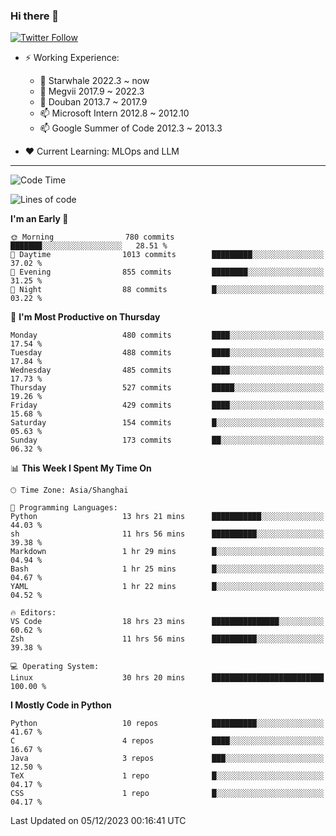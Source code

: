 ### Hi there 👋

[![Twitter Follow](https://img.shields.io/twitter/follow/tianweidut?style=social)](https://twitter.com/tianweidut)

- ⚡ Working Experience:
  - 🔭 Starwhale 2022.3 ~ now
  - 🌱 Megvii 2017.9 ~ 2022.3
  - 🌱 Douban 2013.7 ~ 2017.9
  - 📫 Microsoft Intern 2012.8 ~ 2012.10
  - 📫 Google Summer of Code 2012.3 ~ 2013.3

- ❤️ Current Learning: MLOps and LLM

---
<!--START_SECTION:waka-->
![Code Time](http://img.shields.io/badge/Code%20Time-4%2C749%20hrs%2050%20mins-blue)

![Lines of code](https://img.shields.io/badge/From%20Hello%20World%20I%27ve%20Written-1.5%20million%20lines%20of%20code-blue)

**I'm an Early 🐤** 

```text
🌞 Morning                780 commits         ███████░░░░░░░░░░░░░░░░░░   28.51 % 
🌆 Daytime                1013 commits        █████████░░░░░░░░░░░░░░░░   37.02 % 
🌃 Evening                855 commits         ████████░░░░░░░░░░░░░░░░░   31.25 % 
🌙 Night                  88 commits          █░░░░░░░░░░░░░░░░░░░░░░░░   03.22 % 
```
📅 **I'm Most Productive on Thursday** 

```text
Monday                   480 commits         ████░░░░░░░░░░░░░░░░░░░░░   17.54 % 
Tuesday                  488 commits         ████░░░░░░░░░░░░░░░░░░░░░   17.84 % 
Wednesday                485 commits         ████░░░░░░░░░░░░░░░░░░░░░   17.73 % 
Thursday                 527 commits         █████░░░░░░░░░░░░░░░░░░░░   19.26 % 
Friday                   429 commits         ████░░░░░░░░░░░░░░░░░░░░░   15.68 % 
Saturday                 154 commits         █░░░░░░░░░░░░░░░░░░░░░░░░   05.63 % 
Sunday                   173 commits         ██░░░░░░░░░░░░░░░░░░░░░░░   06.32 % 
```


📊 **This Week I Spent My Time On** 

```text
🕑︎ Time Zone: Asia/Shanghai

💬 Programming Languages: 
Python                   13 hrs 21 mins      ███████████░░░░░░░░░░░░░░   44.03 % 
sh                       11 hrs 56 mins      ██████████░░░░░░░░░░░░░░░   39.38 % 
Markdown                 1 hr 29 mins        █░░░░░░░░░░░░░░░░░░░░░░░░   04.94 % 
Bash                     1 hr 25 mins        █░░░░░░░░░░░░░░░░░░░░░░░░   04.67 % 
YAML                     1 hr 22 mins        █░░░░░░░░░░░░░░░░░░░░░░░░   04.52 % 

🔥 Editors: 
VS Code                  18 hrs 23 mins      ███████████████░░░░░░░░░░   60.62 % 
Zsh                      11 hrs 56 mins      ██████████░░░░░░░░░░░░░░░   39.38 % 

💻 Operating System: 
Linux                    30 hrs 20 mins      █████████████████████████   100.00 % 
```

**I Mostly Code in Python** 

```text
Python                   10 repos            ██████████░░░░░░░░░░░░░░░   41.67 % 
C                        4 repos             ████░░░░░░░░░░░░░░░░░░░░░   16.67 % 
Java                     3 repos             ███░░░░░░░░░░░░░░░░░░░░░░   12.50 % 
TeX                      1 repo              █░░░░░░░░░░░░░░░░░░░░░░░░   04.17 % 
CSS                      1 repo              █░░░░░░░░░░░░░░░░░░░░░░░░   04.17 % 
```




 Last Updated on 05/12/2023 00:16:41 UTC
<!--END_SECTION:waka-->
